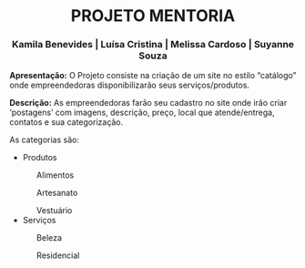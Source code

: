
<h1 align=center>PROJETO MENTORIA </h1>
<h3 align=center>Kamila Benevides | Luísa Cristina | Melissa Cardoso | Suyanne Souza </h3>
 
<b>Apresentação:</b> O Projeto consiste na criação de um site no estilo “catálogo” 
onde empreendedoras disponibilizarão seus serviços/produtos. <br>
<p>
<b>Descrição:</b> As empreendedoras farão seu cadastro no site onde irão criar 
‘postagens’ com imagens, descrição, preço, local que atende/entrega, contatos 
e sua categorização.

 As categorias são:
<ul><li>Produtos</li>
 <ol>Alimentos</ol>
 <ol>Artesanato</ol>
 <ol>Vestuário</ol>
  <li>Serviços</li>
 <ol>Beleza</ol>
 <ol>Residencial<ol>
